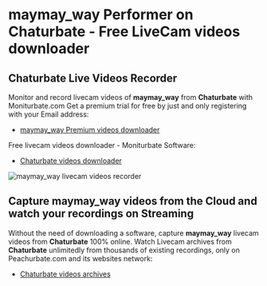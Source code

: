 # maymay_way Performer on Chaturbate - Free LiveCam videos downloader

## Chaturbate Live Videos Recorder

Monitor and record livecam videos of **maymay_way** from **Chaturbate** with Moniturbate.com
Get a premium trial for free by just and only registering with your Email address:
* [maymay_way Premium videos downloader](https://moniturbate.com/request-demo-licence-key.html)

Free livecam videos downloader - Moniturbate Software:
* [Chaturbate videos downloader](https://moniturbate.com/moniturbate-download-software.html)

![maymay_way livecam videos recorder](https://peachurnet.com/templates/moniturbate-software.png)


## Capture maymay_way videos from the Cloud and watch your recordings on Streaming

Without the need of downloading a software, capture **maymay_way** livecam videos from **Chaturbate** 100% online.
Watch Livecam archives from **Chaturbate** unlimitedly from thousands of existing recordings, only on Peachurbate.com and its websites network:
* [Chaturbate videos archives](https://peachurnet.com/)